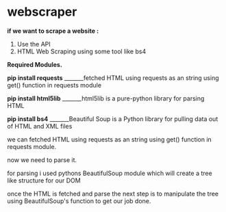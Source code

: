 # webscraper
**if we want to scrape a website :**
1. Use the API  
2. HTML Web Scraping using some tool like bs4

**Required Modules.** 

**pip install requests**     _______fetched HTML using requests as an string using get() function in requests module <br/>

 **pip install html5lib**    _______html5lib is a pure-python library for parsing HTML <br/>

 **pip install bs4**         _______Beautiful Soup is a Python library for pulling data out of HTML and XML files <br/>


we can fetched HTML using requests as an string using get() function in requests module. 

now we need to parse it.

for parsing i used pythons BeautifulSoup module which will create a tree like structure for our DOM

once the HTML is fetched and parse the next step is to manipulate the tree using BeautifulSoup's function to get our job done.
